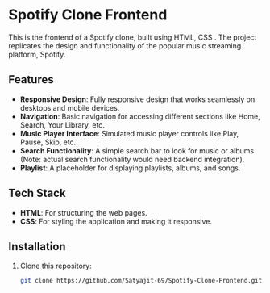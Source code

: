 # Spotify Clone Frontend

This is the frontend of a Spotify clone, built using HTML, CSS . The project replicates the design and functionality of the popular music streaming platform, Spotify.

## Features

- **Responsive Design**: Fully responsive design that works seamlessly on desktops and mobile devices.
- **Navigation**: Basic navigation for accessing different sections like Home, Search, Your Library, etc.
- **Music Player Interface**: Simulated music player controls like Play, Pause, Skip, etc.
- **Search Functionality**: A simple search bar to look for music or albums (Note: actual search functionality would need backend integration).
- **Playlist**: A placeholder for displaying playlists, albums, and songs.

## Tech Stack

- **HTML**: For structuring the web pages.
- **CSS**: For styling the application and making it responsive.


## Installation

1. Clone this repository:
   ```bash
   git clone https://github.com/Satyajit-69/Spotify-Clone-Frontend.git

